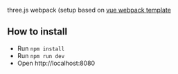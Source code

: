 three.js webpack (setup based on [vue webpack template](https://github.com/vuejs-templates/webpack)

## How to install

* Run `npm install`
* Run `npm run dev`
* Open http://localhost:8080
